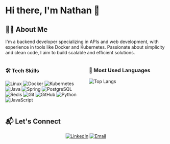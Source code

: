 # Hi there, I'm Nathan 👋

## 👨‍💻 About Me
I'm a backend developer specializing in APIs and web development, with experience in tools like Docker and Kubernetes. Passionate about simplicity and clean code, I aim to build scalable and efficient solutions.



<div style="display: flex;">
  <div style="flex: 1; margin-right: 10px;">

### 🛠️ Tech Skills
![Linux](https://img.shields.io/badge/Linux-%23FCC624.svg?style=for-the-badge&logo=linux&logoColor=black) 
![Docker](https://img.shields.io/badge/Docker-%232496ED.svg?style=for-the-badge&logo=docker&logoColor=white) 
![Kubernetes](https://img.shields.io/badge/Kubernetes-%23326CE5.svg?style=for-the-badge&logo=kubernetes&logoColor=white) 
![Java](https://img.shields.io/badge/Java-%23ED8B00.svg?style=for-the-badge&logo=java&logoColor=white) 
![Spring](https://img.shields.io/badge/Spring-6DB33F?style=for-the-badge&logo=spring&logoColor=white) 
![PostgreSQL](https://img.shields.io/badge/PostgreSQL-%23336791.svg?style=for-the-badge&logo=postgresql&logoColor=white) 
![Redis](https://img.shields.io/badge/Redis-%23DC382D.svg?style=for-the-badge&logo=redis&logoColor=white) 
![Git](https://img.shields.io/badge/Git-%23F05033.svg?style=for-the-badge&logo=git&logoColor=white) 
![GitHub](https://img.shields.io/badge/GitHub-%23181717.svg?style=for-the-badge&logo=github&logoColor=white) 
![Python](https://img.shields.io/badge/Python-%233776AB.svg?style=for-the-badge&logo=python&logoColor=white) 
![JavaScript](https://img.shields.io/badge/JavaScript-%23F7DF1E.svg?style=for-the-badge&logo=javascript&logoColor=black)

  </div>
  <div style="flex: 1; margin-left: 10px;">

### 📃 Most Used Languages
![Top Langs](https://github-readme-stats.vercel.app/api/top-langs/?username=NathanPSS&layout=compact&theme=radical)

  </div>
</div>



## 📬 Let's Connect
<div align="center">

[![LinkedIn](https://img.shields.io/badge/LinkedIn-0077B5.svg?style=for-the-badge&logo=linkedin&logoColor=white)](https://www.linkedin.com/in/yourusername) 
[![Email](https://img.shields.io/badge/Email-D14836.svg?style=for-the-badge&logo=gmail&logoColor=white)](mailto:youremail@example.com)

</div>


